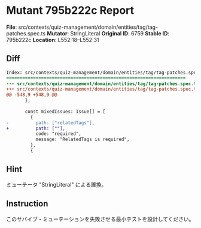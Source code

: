 # Mutant 795b222c Report

**File**: src/contexts/quiz-management/domain/entities/tag/tag-patches.spec.ts
**Mutator**: StringLiteral
**Original ID**: 6759
**Stable ID**: 795b222c
**Location**: L552:18–L552:31

## Diff

```diff
Index: src/contexts/quiz-management/domain/entities/tag/tag-patches.spec.ts
===================================================================
--- src/contexts/quiz-management/domain/entities/tag/tag-patches.spec.ts	original
+++ src/contexts/quiz-management/domain/entities/tag/tag-patches.spec.ts	mutated #6759
@@ -548,9 +548,9 @@
       };
 
       const mixedIssues: Issue[] = [
         {
-          path: ["relatedTags"],
+          path: [""],
           code: "required",
           message: "RelatedTags is required",
         },
         {
```

## Hint

ミューテータ "StringLiteral" による置換。

## Instruction

このサバイブ・ミューテーションを失敗させる最小テストを設計してください。
